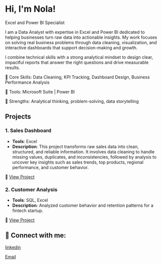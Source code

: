 # Hi, I'm Nola!
Excel and Power BI Specialist

I am a Data Analyst with expertise in Excel and Power BI dedicated to helping businesses turn raw data into actionable insights. My work focuses on solving real business problems through data cleaning, visualization, and interactive dashboards that support decision-making and growth.

I combine technical skills with a strong analytical mindset to design clear, impactful reports that answer the right questions and drive measurable results.


🔹 Core Skills: Data Cleaning, KPI Tracking, Dashboard Design, Business Performance Analysis


🔹 Tools: Microsoft Suite | Power BI 


🔹 Strengths: Analytical thinking, problem-solving, data storytelling

## Projects

### 1. Sales Dashboard
- **Tools**: Excel
- **Description**: This project transforms raw sales data into clean, structured, and reliable information. It involves data cleaning to handle missing values, duplicates, and inconsistencies, followed by analysis to uncover key insights such as sales trends, top products, regional performance, and customer behavior.

  
🔗 [View Project](https://github.com/Nolainspire/Sales-Analysis)

### 2. Customer Analysis
- **Tools**: SQL, Excel
- **Description**: Analyzed customer behavior and retention patterns for a fintech startup.

  
🔗 [View Project](https://github.com/Nolainspire/Sales-Analysis)


<h2> 🤳 Connect with me:</h2>

[linkedin](https://www.linkedin.com/in/odu-hawau-503548266/)


[Email](oduhawau357@gmail.com)

